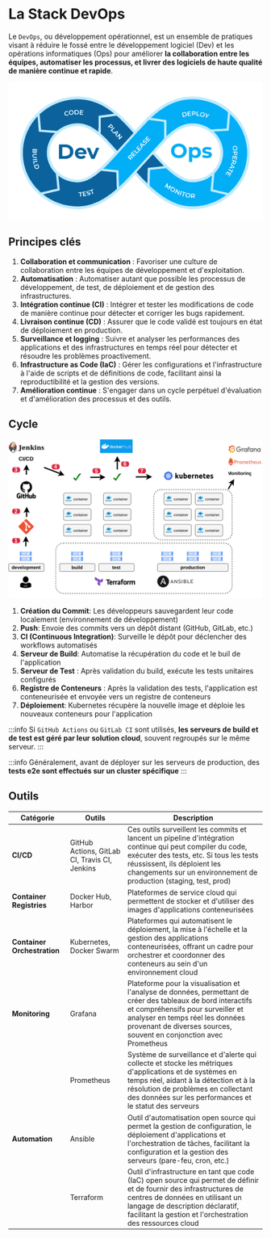 # La Stack DevOps

Le `DevOps`, ou développement opérationnel, est un ensemble de pratiques visant à réduire le fossé entre le développement logiciel (Dev) et les opérations informatiques (Ops) pour améliorer **la collaboration entre les équipes, automatiser les processus, et livrer des logiciels de haute qualité de manière continue et rapide**.

![devops](/learning/stack-devops/cycle-devops.png)

## Principes clés

1. **Collaboration et communication** : Favoriser une culture de collaboration entre les équipes de développement et d'exploitation.
2. **Automatisation** : Automatiser autant que possible les processus de développement, de test, de déploiement et de gestion des infrastructures.
3. **Intégration continue (CI)** : Intégrer et tester les modifications de code de manière continue pour détecter et corriger les bugs rapidement.
4. **Livraison continue (CD)** : Assurer que le code validé est toujours en état de déploiement en production.
5. **Surveillance et logging** : Suivre et analyser les performances des applications et des infrastructures en temps réel pour détecter et résoudre les problèmes proactivement.
6. **Infrastructure as Code (IaC)** : Gérer les configurations et l'infrastructure à l'aide de scripts et de définitions de code, facilitant ainsi la reproductibilité et la gestion des versions.
7. **Amélioration continue** : S'engager dans un cycle perpétuel d'évaluation et d'amélioration des processus et des outils.

## Cycle

![stack-devops](/learning/stack-devops/stack-devops.svg)

1. **Création du Commit**: Les développeurs sauvegardent leur code localement (environnement de développement)
2. **Push**: Envoie des commits vers un dépôt distant (GitHub, GitLab, etc.)
3. **CI (Continuous Integration)**: Surveille le dépôt pour déclencher des workflows automatisés
4. **Serveur de Build**:  Automatise la récupération du code et le buil de l'application
5. **Serveur de Test** : Après validation du build, exécute les tests unitaires configurés 
6. **Registre de Conteneurs** :  Après la validation des tests, l'application est conteneurisée et envoyée vers un registre de conteneurs
7. **Déploiement**: Kubernetes récupère la nouvelle image et déploie les nouveaux conteneurs pour l'application

:::info
Si `GitHub Actions` ou `GitLab CI` sont utilisés, **les serveurs de build et de test est géré par leur solution cloud**, souvent regroupés sur le même serveur.
:::

:::info
Généralement, avant de déployer sur les serveurs de production, des **tests e2e sont effectués sur un cluster spécifique**
:::

## Outils

| Catégorie             | Outils                            | Description |
|-----------------------|-----------------------------------|-------------|
| **CI/CD** | GitHub Actions, GitLab CI, Travis CI, Jenkins | Ces outils surveillent les commits et lancent un pipeline d'intégration continue qui peut compiler du code, exécuter des tests, etc. Si tous les tests réussissent, ils déploient les changements sur un environnement de production (staging, test, prod) |
| **Container Registries** | Docker Hub, Harbor | Plateformes de service cloud qui permettent de stocker et d'utiliser des images d'applications conteneurisées |
| **Container Orchestration** | Kubernetes, Docker Swarm | Plateformes qui automatisent le déploiement, la mise à l'échelle et la gestion des applications conteneurisées, offrant un cadre pour orchestrer et coordonner des conteneurs au sein d'un environnement cloud |
| **Monitoring** | Grafana | Plateforme pour la visualisation et l'analyse de données, permettant de créer des tableaux de bord interactifs et compréhensifs pour surveiller et analyser en temps réel les données provenant de diverses sources, souvent en conjonction avec Prometheus |
| | Prometheus | Système de surveillance et d'alerte qui collecte et stocke les métriques d'applications et de systèmes en temps réel, aidant à la détection et à la résolution de problèmes en collectant des données sur les performances et le statut des serveurs |
| **Automation** | Ansible | Outil d'automatisation open source qui permet la gestion de configuration, le déploiement d'applications et l'orchestration de tâches, facilitant la configuration et la gestion des serveurs (pare-feu, cron, etc.) |
| | Terraform | Outil d'infrastructure en tant que code (IaC) open source qui permet de définir et de fournir des infrastructures de centres de données en utilisant un langage de description déclaratif, facilitant la gestion et l'orchestration des ressources cloud |